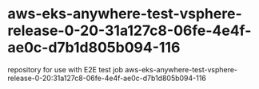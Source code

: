 # aws-eks-anywhere-test-vsphere-release-0-20-31a127c8-06fe-4e4f-ae0c-d7b1d805b094-116
repository for use with E2E test job aws-eks-anywhere-test-vsphere-release-0-20:31a127c8-06fe-4e4f-ae0c-d7b1d805b094-116
